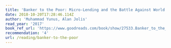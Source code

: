 ```yaml
---
title: 'Banker to the Poor: Micro-Lending and the Battle Against World Poverty'
date: 2018-10-20T17:28:46.114Z
author: 'Muhammad Yunus, Alan Jolis'
read_year: '2017'
book_ref_url: 'https://www.goodreads.com/book/show/27533.Banker_to_the_Poor'
recommendation: '4'
url: /reading/banker-to-the-poor
---
```


